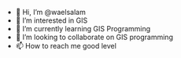 - 👋 Hi, I’m @waelsalam
- 👀 I’m interested in GIS
- 🌱 I’m currently learning GIS Programming
- 💞️ I’m looking to collaborate on GIS programming
- 📫 How to reach me good level

<!---
waelsalam/waelsalam is a ✨ special ✨ repository because its `README.md` (this file) appears on your GitHub profile.
You can click the Preview link to take a look at your changes.
--->

